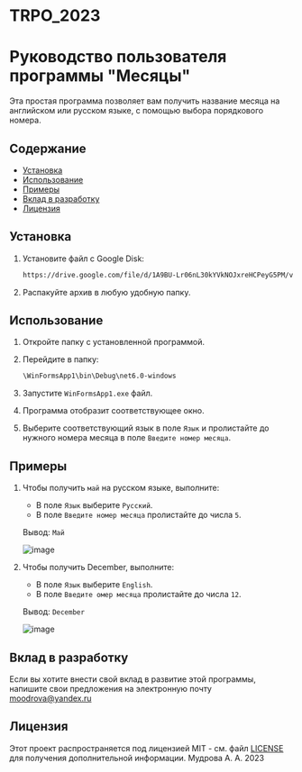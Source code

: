 # TRPO_2023

# Руководство пользователя программы "Месяцы"

Эта простая программа позволяет вам получить название месяца на английском или русском языке, с помощью выбора порядкового номера.

## Содержание
- [Установка](#установка)
- [Использование](#использование)
- [Примеры](#примеры)
- [Вклад в разработку](#вклад-в-разработку)
- [Лицензия](#лицензия)

## Установка

1. Установите файл с Google Disk:

    ```bash
    https://drive.google.com/file/d/1A9BU-Lr06nL30kYVkNOJxreHCPeyG5PM/view?usp=drive_link
    ```

2. Распакуйте архив в любую удобную папку.

## Использование

1. Откройте папку с установленной программой.

2. Перейдите в папку:

    ```bash
    \WinFormsApp1\bin\Debug\net6.0-windows
    ```
    
3. Запустите `WinFormsApp1.exe` файл.
   
4. Программа отобразит соответствующее окно.

5. Выберите соответствующий язык в поле `Язык` и пролистайте до нужного номера месяца в поле `Введите номер месяца`.

## Примеры

1. Чтобы получить `май` на русском языке, выполните:

    * В поле `Язык` выберите `Русский`.
    * В поле `Введите номер месяца` пролистайте до числа `5`.

    Вывод: `Май`

   ![image](https://github.com/Moodrila/TRPO_2023/assets/89028154/5e1d0908-8c91-47da-a0d7-8ed79bae68c4)
   

3. Чтобы получить December, выполните:

    * В поле `Язык` выберите `English`.
    * В поле `Введите омер месяца` пролистайте до числа `12`.

    Вывод: `December`

   ![image](https://github.com/Moodrila/TRPO_2023/assets/89028154/a0a72002-bc37-4d64-afca-8de7d03a56ca)


## Вклад в разработку

Если вы хотите внести свой вклад в развитие этой программы, напишите свои предложения на электронную почту <moodrova@yandex.ru>

## Лицензия

Этот проект распространяется под лицензией MIT - см. файл [LICENSE](LICENSE) для получения дополнительной информации.
Мудрова А. А.
2023
